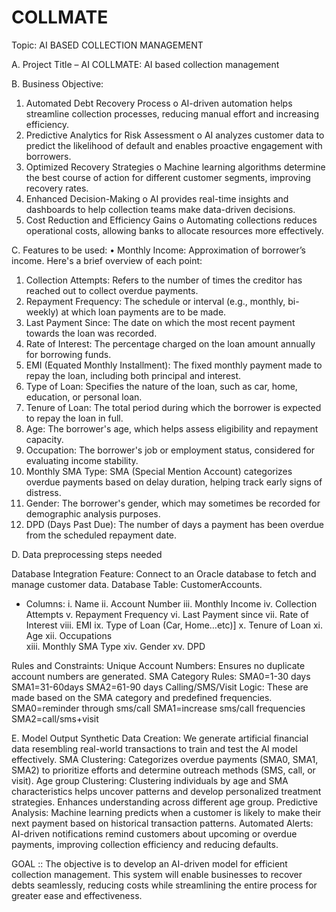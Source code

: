 # COLLMATE

Topic: AI BASED COLLECTION MANAGEMENT

A.	Project Title –
AI COLLMATE: AI based collection management

B.	 Business Objective: 
1.	Automated Debt Recovery Process
o	AI-driven automation helps streamline collection processes, reducing manual effort and increasing efficiency.
2.	Predictive Analytics for Risk Assessment
o	AI analyzes customer data to predict the likelihood of default and enables proactive engagement with borrowers.
3.	Optimized Recovery Strategies
o	Machine learning algorithms determine the best course of action for different customer segments, improving recovery rates.
4.	Enhanced Decision-Making
o	AI provides real-time insights and dashboards to help collection teams make data-driven decisions.
5.	Cost Reduction and Efficiency Gains
o	Automating collections reduces operational costs, allowing banks to allocate resources more effectively.

C.	Features to be used:
•	Monthly Income: Approximation of borrower’s income.
Here's a brief overview of each point:
1.	Collection Attempts: Refers to the number of times the creditor has reached out to collect overdue payments.
2.	Repayment Frequency: The schedule or interval (e.g., monthly, bi-weekly) at which loan payments are to be made.
3.	Last Payment Since: The date on which the most recent payment towards the loan was recorded.
4.	Rate of Interest: The percentage charged on the loan amount annually for borrowing funds.
5.	EMI (Equated Monthly Installment): The fixed monthly payment made to repay the loan, including both principal and interest.
6.	Type of Loan: Specifies the nature of the loan, such as car, home, education, or personal loan.
7.	Tenure of Loan: The total period during which the borrower is expected to repay the loan in full.
8.	Age: The borrower's age, which helps assess eligibility and repayment capacity.
9.	Occupation: The borrower's job or employment status, considered for evaluating income stability.
10.	Monthly SMA Type: SMA (Special Mention Account) categorizes overdue payments based on delay duration, helping track early signs of distress.
11.	Gender: The borrower's gender, which may sometimes be recorded for demographic analysis purposes.
12.	DPD (Days Past Due): The number of days a payment has been overdue from the scheduled repayment date.

D.	Data preprocessing steps needed

Database Integration
Feature: Connect to an Oracle database to fetch and manage customer data.
Database Table: CustomerAccounts.
  - Columns:
i.	Name
ii.	Account Number
iii.	Monthly Income
iv.	Collection Attempts
v.	Repayment Frequency
vi.	Last Payment since
vii.	Rate of Interest
viii.	EMI
ix.	Type of Loan (Car, Home…etc)]
x.	Tenure of Loan
xi.	Age
xii.	Occupations  
xiii.	Monthly SMA Type
xiv.	Gender
xv.	DPD

Rules and Constraints:
  Unique Account Numbers: Ensures no duplicate account numbers are generated.
  SMA Category Rules: SMA0=1-30 days
			SMA1=31-60days
			SMA2=61-90 days
  Calling/SMS/Visit Logic: These are made based on the SMA category and predefined frequencies.
SMA0=reminder through sms/call
SMA1=increase sms/call frequencies
SMA2=call/sms+visit

E.	Model Output
Synthetic Data Creation: We generate artificial financial data resembling real-world transactions to train and test the AI model effectively.
SMA Clustering: Categorizes overdue payments (SMA0, SMA1, SMA2) to prioritize efforts and determine outreach methods (SMS, call, or visit).
Age group Clustering: Clustering individuals by age and SMA characteristics helps uncover patterns and develop personalized treatment strategies. Enhances understanding across different age group.
Predictive Analysis: Machine learning predicts when a customer is likely to make their next payment based on historical transaction patterns.
Automated Alerts: AI-driven notifications remind customers about upcoming or overdue payments, improving collection efficiency and reducing defaults.

GOAL  ::  The objective is to develop an AI-driven model for efficient collection management. This system will enable businesses to recover debts seamlessly, reducing costs while streamlining the entire process for greater ease and effectiveness.
